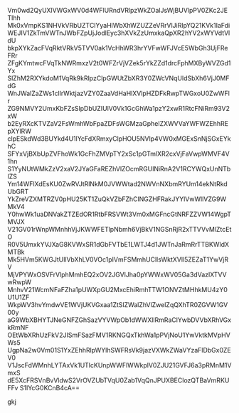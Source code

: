 Vm0wd2QyUXlVWGxWV0d4WFlURndVRlpzWkZOalJsWjBUVlpPV0ZKc2JETlhh
Mk0xVmpKS1NHVkVRbUZTClYyaHlWbXhWZUZZeVRrVlJiRlpYQ21KVk1IaFdi
WEJIV1ZkTmVWTnJWbFZpUjJodlEyc3hXVkZzUmxkaQpXR2hYV2xWYVdtVldU
bkpXYkZacFVqRktVRkV5TVV0ak1VcHhWR3hrYVFwWFJVcE5WbGh3UjFReFRr
ZFgKYmtwcFVqTkNWRmxzV2t0WFZrVjVZek5rYkZZd1drcFphMXByWVZGd1Yx
SlZhM2RXYkdoM1VqRk9kRlpzClpGWUtZbXR3Y0ZWcVNqUldSbXh6VjJ0MFdG
WnJWalZaZWs1cllrWktjazVZY0ZaaVdHaHlXVlpHZDFkRwpTWGxoU0ZwWFlr
ZG9NMVY2UmxKbFZsSlpDbUZIUlV0Vk1GcGhWa1pzY2xwR1RtcFNiRm93V2xW
b2EyRXcKTVZaV2FsWmhWbFpaZDFsWGMzaGphelZXWVVaYWFWZEhhREpXYlRW
clpESkdWd3BUYkd4U1lYcFdXRmxyClpHOU5NVlp4VW0xMGExSnNjSGxEYkhC
SFYxVjBXbUpZVFhoWk1GcFhZMVpTY2xSc1pGTmlXR2cxVjFaVwpWMVF4V1hn
S1YyNUtWMkZzV2xaV2JYaGFaREZhVlZOcmRGUlNiRnA2V1RCYWQxUnNTblZS
Ym14WFlXdEsKU0ZwRVJtRlNkM0JVWWtad2NWVnNXbmRYUm14ekNtRkdUbGRT
YkZreVZXMTRZV0pHU25KT1ZuQkVZbFZhClNGZHFRakJYYlVwWllVZG9WMkV4
Y0hwWk1uaDNVakZTZEdOR1RtbFRSVWt3Vm0xMGFncGtNRFZZVW14WgpTMVJX
V21GV01rWnpWMnhhVjJKWWFETlpNbmh6VjBkV1NGSnRjR2xTTVVvMlZtcEtO
R0V5UmxkYVJXaG8KVWxSR1dGbFVTbE1LWTJ4d1JWTnJaRmRrTTBKWldXMTBk
Mk5HVm5KWGJtUllVbXhLV0VOc1pIVmFSMmhUCllsWktXVll5ZEZaT1YwVjRV
MjVPYWxOSVFrVlphMmhEQ2xOV2JGVlJha0pYWWxWV05Ga3dVazlXTVVwRwpW
MnhvV21WcmNFaFZha1pUWXpGU2MxcEhiRmhTTW1ONVZtMHhkMU4zY0U1U1ZF
WkpWV3hvYmdwVE1WVjUKVGxaa1ZtSlZWalZhVlZwelZqQXhTR0ZGVW1GV00y
aG9WbXBHYTJNeGNFZGhSazVYVWpOb1dWWXllRmRaClYwbDVVbXRhVGxkRmNF
OEtWbXRhUzFkV2JISmFSazFMV1RKNGQxTkhWa1pPVjNoU1YwVktkMVpHVWs5
UgpNa2w0Vm01S1YxZEhhRlpWYlhSWFRsVk9jazVXWkZWaVYzaFlDbGx0ZEV0
V1JscFdWMnhLYTAxVk1UTlcKUnpWWFlWWkplV0ZJU21GVFJ6a3pRMnM1VmxS
dE5XcFRSVnBvVldwS2VrOVZUbTVqU0Zab1VqQnJPUXBEClozQTBaVmRKUFFv
S1lYcG0KCnB4cA==

gkj